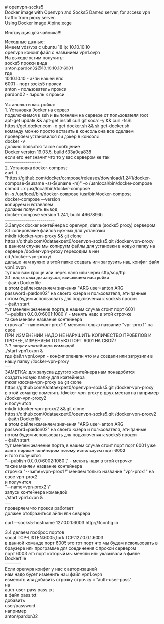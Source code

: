 <!-- #######  YAY, I AM THE SOURCE EDITOR! #########-->
<p># openvpn-socks5<br />Docker image with Openvpn and Socks5 Danted server, for access vpn traffic from proxy server.<br />Using Docker image Alpine:edge<br /></p>
<p>Инструкция для чайника!!!</p>
<p>Исходные данные:<br />Имеем vds/vps с ubuntu 18 ip: 10.10.10.10<br />openvpn конфиг файл с названием vpn1.ovpn<br />На выходе хотим получить:<br />socks5 прокси вида<br />anton:pardon02@10.10.10.10:6001<br />где<br />10.10.10.10 - айпи нашей впс<br />6001 - порт socks5 прокси<br />anton - пользователь прокси<br />pardon02 - пароль к прокси<br />------<br />Установка и настройка:<br />1. Установка Docker на сервер<br />подключаемся к ssh и выполняем на сервере от пользователя root<br />apt-get update &amp;&amp; apt-get install curl git socat -y &amp;&amp; curl -fsSL https://get.docker.com -o get-docker.sh &amp;&amp; sh get-docker.sh<br />команду можно просто вставить в консоль она все сделаем<br />проверяем установился ли докер в консоли<br />docker -v<br />должно появится такое сообщение<br />Docker version 19.03.5, build 633a0ea838<br />если его нет значит что то у вас сервером не так<br />------------------<br />2. Установка docker-compose<br />curl -L "https://github.com/docker/compose/releases/download/1.24.1/docker-compose-$(uname -s)-$(uname -m)" -o /usr/local/bin/docker-compose<br />chmod +x /usr/local/bin/docker-compose<br />ln -s /usr/local/bin/docker-compose /usr/bin/docker-compose<br />docker-compose --version<br />копируем и вставляем<br />должны получить вывод<br />docker-compose version 1.24.1, build 4667896b<br />-------------------------<br />3.Запуск docker контейнера с openvpn, dante (socks5 proxy) сервером<br />3.1 копирование файлов нужных для установки<br />mkdir /docker-vpn-proxy &amp;&amp; git clone https://github.com/0dataexpert0/openvpn-socks5.git /docker-vpn-proxy<br />в данном случае мы копируем файлы для установки в новую папку на сервере /docker-vpn-proxy переходим в нее<br />cd /docker-vpn-proxy/<br />дальше нам нужно в этой папке создать или загрузить наш конфиг файл vpn1.ovpn<br />тут как вам проще или через nano или через sftp/scp/ftp<br />3.1 подготовка до запуска, вписываем настройки<br />- файл Dockerfile <br />в этом файле изменяем значения "ARG user=anton ARG password=pardon02" на своего юзера и пользователя, эти данные потом будем использовать для подключения к socks5 прокси<br />- файл start <br />тут меняем значение порта, в нашем случае стоит порт 6001<br />"--publish 0.0.0.0:6001:1080 \" - менять надо в этой строчке<br />также меняем название контейнера<br />строчка"--name=vpn-prox1 \" меняем только название "vpn-prox1" на свое<br />ПРИ ИЗМЕНЕНИИ НАДО НЕ НАРУШИТЬ КОЛИЧЕСТВО ПРОБЕЛОВ И ПРОЧЕЕ, ИЗМЕНЯЕМ ТОЛЬКО ПОРТ 6001 НА СВОЙ!<br />3.3 запуск контейнера командой<br />./start vpn1.ovpn &amp;<br />где файл vpn1.ovpn - конфиг опенвпн что мы создали или загрузили в нашу папку /docker-vpn-proxy<br />---<br />ЗАМЕТКА: для запуска другого контейнера нам понадобится<br />создать новую папку для контейнера<br />mkdir /docker-vpn-proxy &amp;&amp; git clone https://github.com/0dataexpert0/openvpn-socks5.git /docker-vpn-proxy<br />в этой команде поменять /docker-vpn-proxy в двух местах на например /docker-vpn-proxy2<br />и получится<br />mkdir /docker-vpn-proxy2 &amp;&amp; git clone https://github.com/0dataexpert0/openvpn-socks5.git /docker-vpn-proxy2<br />- файл Dockerfile <br />в этом файле изменяем значения "ARG user=anton ARG password=pardon02" на своего юзера и пользователя, эти данные потом будем использовать для подключения к socks5 прокси<br />- файл start <br />тут меняем значение порта, в нашем случае стоит порт порт 6001 уже занят первым конйнером потому используем порт 6002<br />и того получится<br />"--publish 0.0.0.0:6002:1080 \" - менять надо в этой строчке<br />также меняем название контейнера<br />строчка "--name=vpn-prox1 \" меняем только название "vpn-prox1" на свое vpn-prox2<br />и получится<br />"--name=vpn-prox2 \"<br />запуск контейнера командой<br />./start vpn1.ovpn &amp;<br />---<br />проверяем что прокси работает<br />должен отобразиться айпи впн севрера</p>
<p>curl --socks5-hostname 127.0.0.1:6003 http://ifconfig.io</p>
<p>3.4 делаем проброс портов<br />socat TCP-LISTEN:6005,fork TCP:127.0.0.1:6003<br />в данной команде порт 6005 это тот порт что мы будем использовать в браузере или программе для соединения с прокси сервером<br />порт 6003 это порт который мы меняли или указывали в файле Dockerfile<br />--------<br /> Если openvpn конфиг у нас с авторизацией<br /> нам надо будет изменить наш файл vpn1.ovpn<br /> изменить или добавить строчку строчку с "auth-user-pass"<br /> на <br />auth-user-pass pass.txt<br /> в файл pass.txt<br /> добавить <br /> user/password<br /> например<br /> anton/pardon02<br /> <br /></p>
